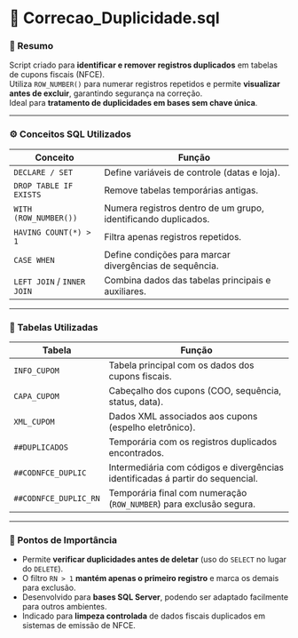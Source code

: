 # 🧹 Correcao_Duplicidade.sql

### 🧠 Resumo
Script criado para **identificar e remover registros duplicados** em tabelas de cupons fiscais (NFCE).  
Utiliza `ROW_NUMBER()` para numerar registros repetidos e permite **visualizar antes de excluir**, garantindo segurança na correção.  
Ideal para **tratamento de duplicidades em bases sem chave única**.

---

### ⚙️ Conceitos SQL Utilizados

| Conceito | Função |
|-----------|--------|
| `DECLARE / SET` | Define variáveis de controle (datas e loja). |
| `DROP TABLE IF EXISTS` | Remove tabelas temporárias antigas. |
| `WITH (ROW_NUMBER())` | Numera registros dentro de um grupo, identificando duplicados. |
| `HAVING COUNT(*) > 1` | Filtra apenas registros repetidos. |
| `CASE WHEN` | Define condições para marcar divergências de sequência. |
| `LEFT JOIN` / `INNER JOIN` | Combina dados das tabelas principais e auxiliares. |

---

### 🧩 Tabelas Utilizadas

| Tabela | Função |
|--------|--------|
| `INFO_CUPOM` | Tabela principal com os dados dos cupons fiscais. |
| `CAPA_CUPOM` | Cabeçalho dos cupons (COO, sequência, status, data). |
| `XML_CUPOM` | Dados XML associados aos cupons (espelho eletrônico). |
| `##DUPLICADOS` | Temporária com os registros duplicados encontrados. |
| `##CODNFCE_DUPLIC` | Intermediária com códigos e divergências identificadas á partir do sequencial. |
| `##CODNFCE_DUPLIC_RN` | Temporária final com numeração (`ROW_NUMBER`) para exclusão segura. |

---

### 📌 Pontos de Importância
- Permite **verificar duplicidades antes de deletar** (uso do `SELECT` no lugar do `DELETE`).  
- O filtro `RN > 1` **mantém apenas o primeiro registro** e marca os demais para exclusão.  
- Desenvolvido para **bases SQL Server**, podendo ser adaptado facilmente para outros ambientes.  
- Indicado para **limpeza controlada** de dados fiscais duplicados em sistemas de emissão de NFCE.

